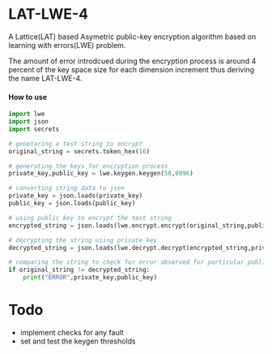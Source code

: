 # LAT-LWE-4

A Lattice(LAT) based Asymetric public-key encryption algorithm based on learning with errors(LWE) problem.

The amount of error introdcued during the encryption process is around 4 percent of the key space size for each dimension increment thus deriving the name LAT-LWE-4.

#### How to use

```python
import lwe
import json
import secrets

# genetaring a test string to encrypt
original_string = secrets.token_hex(16)

# generating the keys for encryption process
private_key,public_key = lwe.keygen.keygen(50,8096)

# converting string data to json
private_key = json.loads(private_key)
public_key = json.loads(public_key)

# using public key to encrypt the test string
encrypted_string = json.loads(lwe.encrypt.encrypt(original_string,public_key))

# decrypting the string using private key
decrypted_string = json.loads(lwe.decrypt.decrypt(encrypted_string,private_key))

# comparing the string to check for error observed for particular public and private key combo
if original_string != decrypted_string:
    print("ERROR",private_key,public_key)
```

# Todo

* implement checks for any fault
* set and test the keygen thresholds
